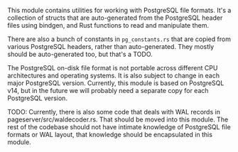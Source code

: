 This module contains utilities for working with PostgreSQL file
formats. It's a collection of structs that are auto-generated from the
PostgreSQL header files using bindgen, and Rust functions to read and
manipulate them.

There are also a bunch of constants in `pg_constants.rs` that are copied
from various PostgreSQL headers, rather than auto-generated. They mostly
should be auto-generated too, but that's a TODO.

The PostgreSQL on-disk file format is not portable across different
CPU architectures and operating systems. It is also subject to change
in each major PostgreSQL version. Currently, this module is based on
PostgreSQL v14, but in the future we will probably need a separate
copy for each PostgreSQL version.

TODO: Currently, there is also some code that deals with WAL records
in pageserver/src/waldecoder.rs. That should be moved into this
module. The rest of the codebase should not have intimate knowledge of
PostgreSQL file formats or WAL layout, that knowledge should be
encapsulated in this module.
